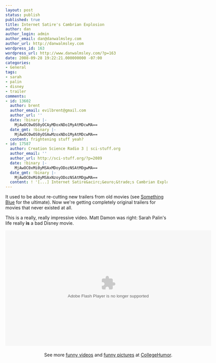 ```yaml
---
layout: post
status: publish
published: true
title: Internet Satire's Cambrian Explosion
author: dan
author_login: admin
author_email: dan@danwalmsley.com
author_url: http://danwalmsley.com
wordpress_id: 163
wordpress_url: http://www.danwalmsley.com/?p=163
date: 2008-09-28 19:22:21.000000000 -07:00
categories:
- General
tags:
- sarah
- palin
- disney
- trailer
comments:
- id: 13602
  author: brent
  author_email: evilbrent@gmail.com
  author_url: ''
  date: !binary |-
    MjAwOC0wOS0yOCAyMDoxNDo1MyAtMDcwMA==
  date_gmt: !binary |-
    MjAwOC0wOS0yOSAwMzoxNDo1MyAtMDcwMA==
  content: frightening stuff yeah?
- id: 17587
  author: Creation Science Radio 3 | sci-stuff.org
  author_email: ''
  author_url: http://sci-stuff.org/?p=2089
  date: !binary |-
    MjAwOC0xMi0yMSAxMDoyODozNSAtMDgwMA==
  date_gmt: !binary |-
    MjAwOC0xMi0yMSAxNzoyODozNSAtMDgwMA==
  content: ! '[...] Internet Satire&acirc;&euro;&trade;s Cambrian Explosion [...]'
---
```

It used to be about re-cutting new trailers from old movies (see <a href="http://www.youtube.com/watch?v=Qf-Gn0bXPCc">Something Blue</a> for the ultimate). Now we're getting completely original trailers for movies that never existed at all.

This is a really, really impressive video. Matt Damon was right: Sarah Palin's life really <strong>is</strong> a bad Disney movie.

<object type="application/x-shockwave-flash" data="http://www.collegehumor.com/moogaloop/moogaloop.swf?clip_id=1831461&fullscreen=1" width="640" height="360" ><param name="allowfullscreen" value="true" /><param name="AllowScriptAccess" value="true" /><param name="movie" quality="best" value="http://www.collegehumor.com/moogaloop/moogaloop.swf?clip_id=1831461&fullscreen=1" /></object><div style="padding:5px 0; text-align:center; width:640px;">See more <a href="http://www.collegehumor.com/videos">funny videos</a> and <a href="http://www.collegehumor.com/pictures">funny pictures</a> at <a href="http://www.collegehumor.com/">CollegeHumor</a>.</div>
